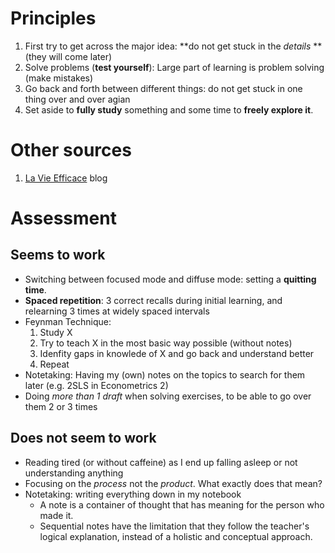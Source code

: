 # Principles
1. First try to get across the major idea: **do not get stuck in the *details* ** (they will come later)
2. Solve problems (**test yourself**): Large part of learning is problem solving (make mistakes)
3. Go back and forth between different things: do not get stuck in one thing over and over agian
4. Set aside to **fully study** something and some time to **freely explore it**.

# Other sources
1. [La Vie Efficace](https://lavieefficace.wordpress.com/) blog

# Assessment 
## Seems to work
- Switching between focused mode and diffuse mode: setting a **quitting time**.
- **Spaced repetition**: 3 correct recalls during initial learning, and relearning 3 times at widely spaced intervals
- Feynman Technique:
  1. Study X
  2. Try to teach X in the most basic way possible (without notes)
  3. Idenfity gaps in knowlede of X and go back and understand better
  4. Repeat
- Notetaking: Having my (own) notes on the topics to search for them later (e.g. 2SLS in Econometrics 2)
- Doing *more than 1 draft* when solving exercises, to be able to go over them 2 or 3 times
## Does not seem to work
- Reading tired (or without caffeine) as I end up falling asleep or not understanding anything
- Focusing on the *process* not the *product*. What exactly does that mean?
- Notetaking: writing everything down in my notebook
  - A note is a container of thought that has meaning for the person who made it.
  - Sequential notes have the limitation that they follow the teacher's logical explanation, instead of a holistic and conceptual approach.
